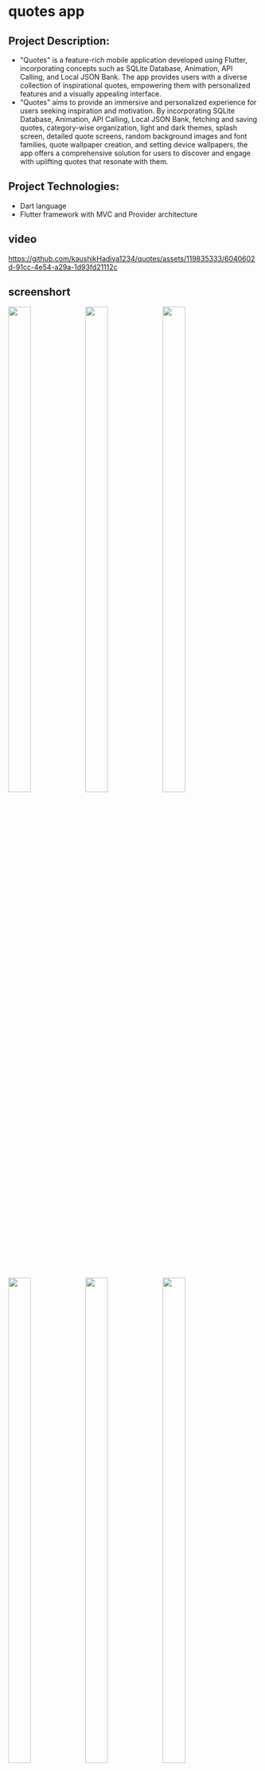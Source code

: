 # quotes app

<p>

## Project Description:
- "Quotes" is a feature-rich mobile application developed using Flutter, incorporating concepts
such as SQLite Database, Animation, API Calling, and Local JSON Bank. The app provides
users with a diverse collection of inspirational quotes, empowering them with personalized
features and a visually appealing interface.
- "Quotes" aims to provide an immersive and personalized experience for users seeking inspiration
and motivation. By incorporating SQLite Database, Animation, API Calling, Local JSON Bank,
fetching and saving quotes, category-wise organization, light and dark themes, splash screen,
detailed quote screens, random background images and font families, quote wallpaper creation,
and setting device wallpapers, the app offers a comprehensive solution for users to discover and
engage with uplifting quotes that resonate with them.


## Project Technologies:
- Dart language
- Flutter framework with MVC and Provider architecture


## video

https://github.com/kaushikHadiya1234/quotes/assets/119835333/6040602d-91cc-4e54-a29a-1d93fd21112c




## screenshort

<img src="https://github.com/kaushikHadiya1234/quotes/assets/119835333/78b7d69b-34b5-4534-891e-8498eb830d69" height="50%" width="30%">
<img src="https://github.com/kaushikHadiya1234/quotes/assets/119835333/ae57039f-5d26-4aff-a8e2-25348580439f" height="50%" width="30%">
<img src="https://github.com/kaushikHadiya1234/quotes/assets/119835333/6911fab4-2a9e-4ae5-9aa3-b88d6c358926" height="50%" width="30%">
<img src="https://github.com/kaushikHadiya1234/quotes/assets/119835333/0a789b03-e975-42aa-8055-16924da2145f" height="50%" width="30%">
<img src="https://github.com/kaushikHadiya1234/quotes/assets/119835333/be3fee96-ec2a-4903-815b-156aca9a7b42" height="50%" width="30%">
<img src="https://github.com/kaushikHadiya1234/quotes/assets/119835333/ac9cd219-176e-4e0d-8a18-82513be16c31" height="50%" width="30%">
<img src="https://github.com/kaushikHadiya1234/quotes/assets/119835333/2bb38803-bde4-42bf-9190-c426120ac38c" height="50%" width="30%">
<img src="https://github.com/kaushikHadiya1234/quotes/assets/119835333/85b71c78-a457-4a6c-a7f7-0103616f104c" height="50%" width="30%">
  
</p>


